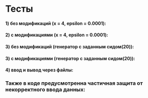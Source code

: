 # Тесты
#### 1) без модификаций (x = 4, epsilon = 0.0001):
#### 2) c модификациями (x = 4, epsilon = 0.0001):
#### 3) без модификаций (генератор с заданным сидом(20)):
#### 3) с модификациями (генератор с заданным сидом(20)):
#### 4) ввод и вывод через файлы:
### Также в коде предусмотренна частичная защита от некорректного ввода данных:
